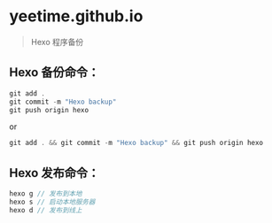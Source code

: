 # yeetime.github.io

> Hexo 程序备份

## Hexo 备份命令：
```php
git add .
git commit -m "Hexo backup"
git push origin hexo
```
or
```php
git add . && git commit -m "Hexo backup" && git push origin hexo
```

## Hexo 发布命令：
```php
hexo g // 发布到本地
hexo s // 启动本地服务器
hexo d // 发布到线上
```


